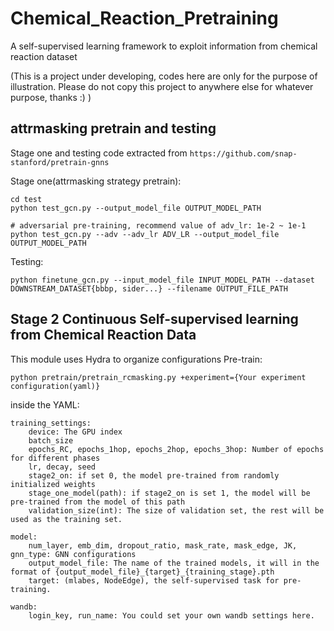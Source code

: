 # Chemical_Reaction_Pretraining

A self-supervised learning framework to exploit information from chemical reaction dataset

(This is a project under developing, codes here are only for the purpose of illustration. Please do not copy this project to anywhere else for whatever purpose, thanks :) )

## attrmasking pretrain and testing

Stage one and testing code extracted from ```https://github.com/snap-stanford/pretrain-gnns```

Stage one(attrmasking strategy pretrain):

```
cd test
python test_gcn.py --output_model_file OUTPUT_MODEL_PATH

# adversarial pre-training, recommend value of adv_lr: 1e-2 ~ 1e-1
python test_gcn.py --adv --adv_lr ADV_LR --output_model_file OUTPUT_MODEL_PATH
```


Testing:
```
python finetune_gcn.py --input_model_file INPUT_MODEL_PATH --dataset DOWNSTREAM_DATASET{bbbp, sider...} --filename OUTPUT_FILE_PATH

```

## Stage 2 Continuous Self-supervised learning from Chemical Reaction Data

This module uses Hydra to organize configurations
Pre-train:
```
python pretrain/pretrain_rcmasking.py +experiment={Your experiment configuration(yaml)}
```
inside the YAML:
```
training_settings:
    device: The GPU index
    batch_size
    epochs_RC, epochs_1hop, epochs_2hop, epochs_3hop: Number of epochs for different phases
    lr, decay, seed
    stage2_on: if set 0, the model pre-trained from randomly initialized weights
    stage_one_model(path): if stage2_on is set 1, the model will be pre-trained from the model of this path
    validation_size(int): The size of validation set, the rest will be used as the training set.

model:
    num_layer, emb_dim, dropout_ratio, mask_rate, mask_edge, JK, gnn_type: GNN configurations
    output_model_file: The name of the trained models, it will in the format of {output_model_file}_{target}_{training_stage}.pth
    target: (mlabes, NodeEdge), the self-supervised task for pre-training.

wandb:
    login_key, run_name: You could set your own wandb settings here.
```
